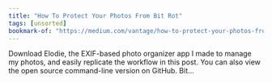 ```yaml
---
title: "How To Protect Your Photos From Bit Rot"
tags: [unsorted]
bookmark-of: "https://medium.com/vantage/how-to-protect-your-photos-from-bit-rot-9d0c6998121f"
---
```

Download Elodie, the EXIF-based photo organizer app I made to manage my photos, and easily replicate the workflow in this post. You can also view the open source command-line version on GitHub. Bit…